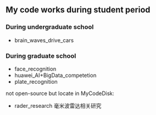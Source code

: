 ## My code works during student period

### During undergraduate school

- brain_waves_drive_cars

### During graduate school

- face_recognition
- huawei_AI+BigData_competetion
- plate_recognition

not open-source but locate in MyCodeDisk:  

- rader_research 毫米波雷达相关研究